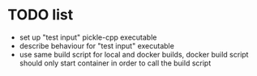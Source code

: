 # TODO list

- set up "test input" pickle-cpp executable
- describe behaviour for "test input" executable
- use same build script for local and docker builds,
  docker build script should only start container in
  order to call the build script
